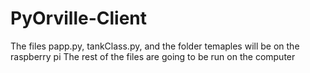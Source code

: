 # PyOrville-Client
The files papp.py, tankClass.py, and the folder temaples will be on the raspberry pi
The rest of the files are going to be run on the computer
